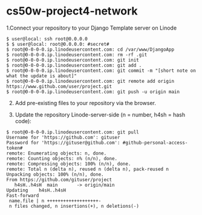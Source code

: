# cs50w-project4-network

1.Connect your repository to your Django Template server on Linode

```
$ user@local: ssh root@0.0.0.0
$ $ user@local: root@0.0.0.0: #secret#
$ root@0-0-0-0.ip.linodeusercontent.com: cd /var/www/DjangoApp
$ root@0-0-0-0.ip.linodeusercontent.com: rm -rf .git
$ root@0-0-0-0.ip.linodeusercontent.com: git init
$ root@0-0-0-0.ip.linodeusercontent.com: git add .
$ root@0-0-0-0.ip.linodeusercontent.com: git commit -m "[short note on what the update is about]"
$ root@0-0-0-0.ip.linodeusercontent.com: git remote add origin https://www.github.com/user/project.git
$ root@0-0-0-0.ip.linodeusercontent.com: git push -u origin main
```

2. Add pre-existing files to your repository via the browser.

3. Update the repository Linode-server-side (n = number, h4sh = hash code):
```
$ root@0-0-0-0.ip.linodeusercontent.com: git pull
Username for 'https://github.com': gituser
Password for 'https://gituser@github.com': #github-personal-access-token#
remote: Enumerating objects: n, done.
remote: Counting objects: n% (n/n), done.
remote: Compressing objects: 100% (n/n), done.
remote: Total n (delta n), reused n (delta n), pack-reused n
Unpacking objects: 100% (n/n), done.
From https://github.com/gituser/project
   h4sH..h4sH  main       -> origin/main
Updating    h4sH..h4sH
Fast-forward
 name.file | n +++++++++++++++++++-
 n files changed, n insertions(+), n deletions(-)

```

